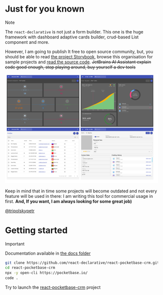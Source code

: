 # Just for you known

> [!NOTE]
> The `react-declarative` is not just a form builder. This one is the huge framework with dashboard adaptive cards builder, crud-based List component and more.

However, I am going to publish It free to open source community, but, you should be able to read [the project Storybook](https://react-declarative.github.io/), browse this organisation for sample projects and [read the source code](https://github.com/react-declarative/react-declarative/tree/master/src). ~~JetBrains AI Assistant explain code good enough, stop playing around, buy yourself a dev tools~~

![screenshot](https://github.com/react-declarative/.github/blob/main/screenshot.png)

Keep in mind that in time some projects will become outdated and not every feature will be used in there: I am writing this tool for commercial usage in first. **And, If you want, I am always looking for some great job)**

[@tripolskypetr](https://github.com/tripolskypetr)

# Getting started

> [!IMPORTANT]
> Documentation available in [the docs folder](https://github.com/react-declarative/react-declarative/tree/master/docs/Readme.md)

```bash
git clone https://github.com/react-declarative/react-pocketbase-crm.git
cd react-pocketbase-crm
npx -y open-cli https://pocketbase.io/
code .
```

Try to launch the [react-pocketbase-crm](https://github.com/react-declarative/react-pocketbase-crm) project
